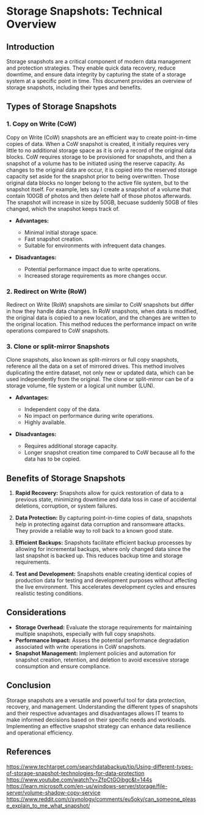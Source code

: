 # Storage Snapshots: Technical Overview

## Introduction

Storage snapshots are a critical component of modern data management and protection strategies. They enable quick data recovery, reduce downtime, and ensure data integrity by capturing the state of a storage system at a specific point in time. This document provides an overview of storage snapshots, including their types and benefits.

## Types of Storage Snapshots

### 1. Copy on Write (CoW)

Copy on Write (CoW) snapshots are an efficient way to create point-in-time copies of data. When a CoW snapshot is created, it initially requires very little to no additional storage space as it is only a record of the original data blocks. CoW requires storage to be provisioned for snapshots, and then a snapshot of a volume has to be initiated using the reserve capacity. As changes to the original data are occur, it is copied into the reserved storage capacity set aside for the snapshot prior to being overwritten. Those original data blocks no longer belong to the active file system, but to the snapshot itself. For example, lets say I create a snapshot of a volume that contain 100GB of photos and then delete half of those photos afterwards. The snapshot will increase in size by 50GB, becuase suddenly 50GB of files changed, which the snapshot keeps track of.

- **Advantages:**
    - Minimal initial storage space.
    - Fast snapshot creation.
    - Suitable for environments with infrequent data changes.

- **Disadvantages:**
    - Potential performance impact due to write operations.
    - Increased storage requirements as more changes occur.

### 2. Redirect on Write (RoW)

Redirect on Write (RoW) snapshots are similar to CoW snapshots but differ in how they handle data changes. In RoW snapshots, when data is modified, the original data is copied to a new location, and the changes are written to the original location. This method reduces the performance impact on write operations compared to CoW snapshots.

### 3. Clone or split-mirror Snapshots

Clone snapshots, also known as split-mirrors or full copy snapshots, reference all the data on a set of mirrored drives. This method involves duplicating the entire dataset, not only new or updated data, which can be used independently from the original. The clone or split-mirror can be of a storage volume, file system or a logical unit number (LUN). 

- **Advantages:**
    - Independent copy of the data.
    - No impact on performance during write operations.
    - Highly available.

- **Disadvantages:**
    - Requires additional storage capacity.
    - Longer snapshot creation time compared to CoW because all fo the data has to be copied.

## Benefits of Storage Snapshots

1. **Rapid Recovery:**
    Snapshots allow for quick restoration of data to a previous state, minimizing downtime and data loss in case of accidental deletions, corruption, or system failures.

2. **Data Protection:**
    By capturing point-in-time copies of data, snapshots help in protecting against data corruption and ransomware attacks. They provide a reliable way to roll back to a known good state.

3. **Efficient Backups:**
    Snapshots facilitate efficient backup processes by allowing for incremental backups, where only changed data since the last snapshot is backed up. This reduces backup time and storage requirements.

4. **Test and Development:**
    Snapshots enable creating identical copies of production data for testing and development purposes without affecting the live environment. This accelerates development cycles and ensures realistic testing conditions.

## Considerations

- **Storage Overhead:** Evaluate the storage requirements for maintaining multiple snapshots, especially with full copy snapshots.
- **Performance Impact:** Assess the potential performance degradation associated with write operations in CoW snapshots.
- **Snapshot Management:** Implement policies and automation for snapshot creation, retention, and deletion to avoid excessive storage consumption and ensure compliance.

## Conclusion

Storage snapshots are a versatile and powerful tool for data protection, recovery, and management. Understanding the different types of snapshots and their respective advantages and disadvantages allows IT teams to make informed decisions based on their specific needs and workloads. Implementing an effective snapshot strategy can enhance data resilience and operational efficiency.

## References

<https://www.techtarget.com/searchdatabackup/tip/Using-different-types-of-storage-snapshot-technologies-for-data-protection></br>
<https://www.youtube.com/watch?v=ZfpCtGOibgc&t=144s></br>
<https://learn.microsoft.com/en-us/windows-server/storage/file-server/volume-shadow-copy-service></br>
<https://www.reddit.com/r/synology/comments/eu5oky/can_someone_please_explain_to_me_what_snapshot/>

